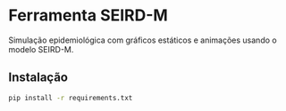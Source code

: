 # Ferramenta SEIRD-M

Simulação epidemiológica com gráficos estáticos e animações usando o modelo SEIRD-M.

## Instalação

```bash
pip install -r requirements.txt
